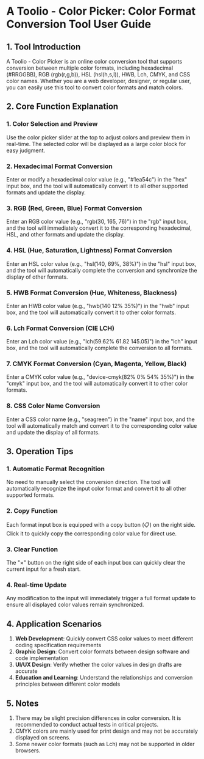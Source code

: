 # A Toolio - Color Picker: Color Format Conversion Tool User Guide

## 1. Tool Introduction
A Toolio - Color Picker is an online color conversion tool that supports conversion between multiple color formats, including hexadecimal (\#RRGGBB), RGB (rgb(r,g,b)), HSL (hsl(h,s,l)), HWB, Lch, CMYK, and CSS color names. Whether you are a web developer, designer, or regular user, you can easily use this tool to convert color formats and match colors.

## 2. Core Function Explanation

### 1. Color Selection and Preview
Use the color picker slider at the top to adjust colors and preview them in real-time. The selected color will be displayed as a large color block for easy judgment.

### 2. Hexadecimal Format Conversion
Enter or modify a hexadecimal color value (e.g., "\#1ea54c") in the "hex" input box, and the tool will automatically convert it to all other supported formats and update the display.

### 3. RGB (Red, Green, Blue) Format Conversion
Enter an RGB color value (e.g., "rgb(30, 165, 76)") in the "rgb" input box, and the tool will immediately convert it to the corresponding hexadecimal, HSL, and other formats and update the display.

### 4. HSL (Hue, Saturation, Lightness) Format Conversion
Enter an HSL color value (e.g., "hsl(140, 69%, 38%)") in the "hsl" input box, and the tool will automatically complete the conversion and synchronize the display of other formats.

### 5. HWB Format Conversion (Hue, Whiteness, Blackness)
Enter an HWB color value (e.g., "hwb(140 12% 35%)") in the "hwb" input box, and the tool will automatically convert it to other color formats.

### 6. Lch Format Conversion (CIE LCH)
Enter an Lch color value (e.g., "lch(59.62% 61.82 145.05)") in the "lch" input box, and the tool will automatically complete the conversion to all formats.

### 7. CMYK Format Conversion (Cyan, Magenta, Yellow, Black)
Enter a CMYK color value (e.g., "device-cmyk(82% 0% 54% 35%)") in the "cmyk" input box, and the tool will automatically convert it to other color formats.

### 8. CSS Color Name Conversion
Enter a CSS color name (e.g., "seagreen") in the "name" input box, and the tool will automatically match and convert it to the corresponding color value and update the display of all formats.

## 3. Operation Tips

### 1. Automatic Format Recognition
No need to manually select the conversion direction. The tool will automatically recognize the input color format and convert it to all other supported formats.

### 2. Copy Function
Each format input box is equipped with a copy button (📋) on the right side. Click it to quickly copy the corresponding color value for direct use.

### 3. Clear Function
The "×" button on the right side of each input box can quickly clear the current input for a fresh start.

### 4. Real-time Update
Any modification to the input will immediately trigger a full format update to ensure all displayed color values remain synchronized.

## 4. Application Scenarios

1. **Web Development**: Quickly convert CSS color values to meet different coding specification requirements
2. **Graphic Design**: Convert color formats between design software and code implementation
3. **UI/UX Design**: Verify whether the color values in design drafts are accurate
4. **Education and Learning**: Understand the relationships and conversion principles between different color models

## 5. Notes

1. There may be slight precision differences in color conversion. It is recommended to conduct actual tests in critical projects.
2. CMYK colors are mainly used for print design and may not be accurately displayed on screens.
3. Some newer color formats (such as Lch) may not be supported in older browsers.
